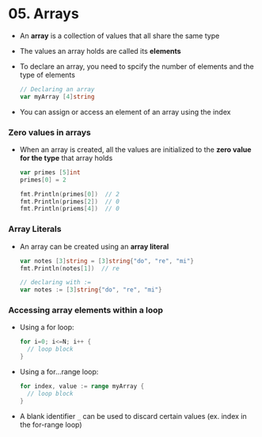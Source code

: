 # 05. Arrays

- An **array** is a collection of values that all share the same type

- The values an array holds are called its **elements**

- To declare an array, you need to spcify the number of elements and the type of elements

  ```go
  // Declaring an array
  var myArray [4]string
  ```

- You can assign or access an element of an array using the index

### Zero values in arrays

- When an array is created, all the values are initialized to the **zero value for the type** that array holds

  ```go
  var primes [5]int
  primes[0] = 2
  
  fmt.Println(primes[0])  // 2
  fmt.Println(primes[2])  // 0
  fmt.Println(priems[4])  // 0
  ```

### Array Literals

- An array can be created using an **array literal**

  ```go
  var notes [3]string = [3]string{"do", "re", "mi"}
  fmt.Println(notes[1])  // re
  
  // declaring with :=
  var notes := [3]string{"do", "re", "mi"}
  ```

### Accessing array elements within a loop

- Using a for loop:

  ```go
  for i=0; i<=N; i++ {
    // loop block
  }
  ```

- Using a for...range loop:

  ```go
  for index, value := range myArray {
    // loop block
  }
  ```

- A blank identifier `_` can be used to discard certain values (ex. index in the for-range loop)

### 